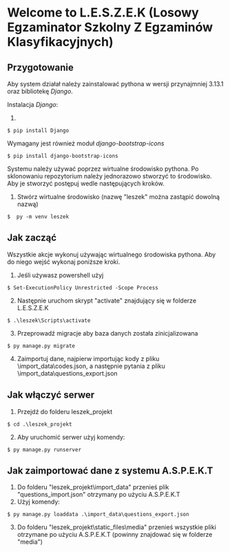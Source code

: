 # Welcome to L.E.S.Z.E.K (Losowy Egzaminator Szkolny Z Egzaminów Klasyfikacyjnych)

## Przygotowanie

Aby system działał należy zainstalować pythona w wersji przynajmniej 3.13.1 oraz bibliotekę _Django_.

Instalacja _Django_:

1.

```pwsh
$ pip install Django
```

Wymagany jest również moduł _django-bootstrap-icons_

```pwsh
$ pip install django-bootstrap-icons
```

Systemu należy używać poprzez wirtualne środowisko pythona. Po sklonowaniu repozytorium należy jednorazowo stworzyć to środowisko.
Aby je stworzyć postępuj wedle następujących kroków.

1. Stwórz wirtualne środowisko (nazwę "leszek" można zastąpić dowolną nazwą)

```pwsh
$  py -m venv leszek
```

## Jak zacząć

Wszystkie akcje wykonuj używając wirtualnego środowiska pythona. Aby do niego wejść wykonaj poniższe kroki.

1. Jeśli używasz powershell użyj

```pwsh
$ Set-ExecutionPolicy Unrestricted -Scope Process
```

2. Następnie uruchom skrypt "activate" znajdujący się w folderze L.E.S.Z.E.K

```pwsh
$ .\leszek\Scripts\activate
```

3. Przeprowadź migracje aby baza danych została zinicjalizowana

```pwsh
$ py manage.py migrate
```

4. Zaimportuj dane, najpierw importując kody z pliku \import_data\codes.json, a następnie pytania z pliku \import_data\questions_export.json

## Jak włączyć serwer

1. Przejdź do folderu leszek_projekt

```pwsh
$ cd .\leszek_projekt
```

2. Aby uruchomić serwer użyj komendy:

```pwsh
$ py manage.py runserver
```

## Jak zaimportować dane z systemu A.S.P.E.K.T

1. Do folderu "leszek_projekt\import_data" przenieś plik "questions_import.json" otrzymany po użyciu A.S.P.E.K.T
2. Użyj komendy:

```pwsh
$ py manage.py loaddata .\import_data\questions_export.json
```

3. Do folderu "leszek_projekt\static_files\media" przenieś wszystkie pliki otrzymane po użyciu A.S.P.E.K.T (powinny znajdować się w folderze "media")
